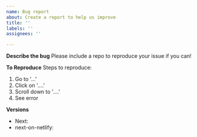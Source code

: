 ```yaml
---
name: Bug report
about: Create a report to help us improve
title: ''
labels: ''
assignees: ''

---
```


**Describe the bug**
Please include a repo to reproduce your issue if you can!

**To Reproduce**
Steps to reproduce:
1. Go to '...'
2. Click on '....'
3. Scroll down to '....'
4. See error

**Versions**
 - Next: 
 - next-on-netlify:
